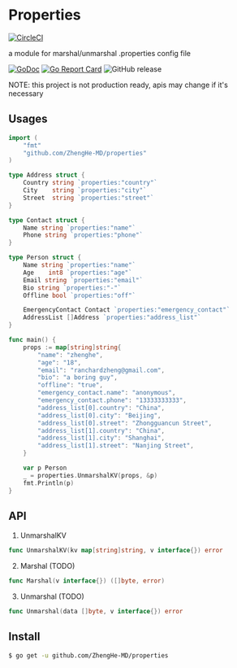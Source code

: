 # Properties 
[![CircleCI](https://circleci.com/gh/ZhengHe-MD/properties.svg?style=svg)](https://circleci.com/gh/ZhengHe-MD/properties)

a module for marshal/unmarshal .properties config file

[![GoDoc](https://godoc.org/github.com/ZhengHe-MD/properties?status.svg)](https://godoc.org/github.com/ZhengHe-MD/properties)
[![Go Report Card](https://goreportcard.com/badge/github.com/ZhengHe-MD/properties)](https://goreportcard.com/report/github.com/ZhengHe-MD/properties)
![GitHub release](https://img.shields.io/github/release/ZhengHe-MD/properties.svg)

NOTE: this project is not production ready, apis may change if it's necessary

## Usages

```go
import (
	"fmt"
	"github.com/ZhengHe-MD/properties"
)

type Address struct {
	Country string `properties:"country"`
	City    string `properties:"city"`
	Street  string `properties:"street"`
}

type Contact struct {
	Name string `properties:"name"`
	Phone string `properties:"phone"`
}

type Person struct {
	Name string `properties:"name"`
	Age    int8 `properties:"age"`
	Email string `properties:"email"`
	Bio string `properties:"-"`
	Offline bool `properties:"off"`

	EmergencyContact Contact `properties:"emergency_contact"`
	AddressList []Address `properties:"address_list"`
}

func main() {
	props := map[string]string{
		"name": "zhenghe",
		"age": "18",
		"email": "ranchardzheng@gmail.com",
		"bio": "a boring guy",
		"offline": "true",
		"emergency_contact.name": "anonymous",
		"emergency_contact.phone": "13333333333",
		"address_list[0].country": "China",
		"address_list[0].city": "Beijing",
		"address_list[0].street": "Zhongguancun Street",
		"address_list[1].country": "China",
		"address_list[1].city": "Shanghai",
		"address_list[1].street": "Nanjing Street",
	}

	var p Person
	_ = properties.UnmarshalKV(props, &p)
	fmt.Println(p)
}
```

## API

1. UnmarshalKV

```go
func UnmarshalKV(kv map[string]string, v interface{}) error
```

2. Marshal (TODO)

```go
func Marshal(v interface{}) ([]byte, error)
```

3. Unmarshal (TODO)

```go
func Unmarshal(data []byte, v interface{}) error
```

## Install

```sh
$ go get -u github.com/ZhengHe-MD/properties
```

